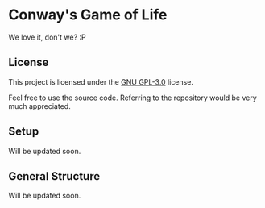 # Conway's Game of Life

We love it, don't we? :P

## License

This project is licensed under the [GNU GPL-3.0](https://github.com/ErtyumPX/game-of-life/blob/main/LICENSE) license.

Feel free to use the source code. Referring to the repository would be very much appreciated.

## Setup

Will be updated soon.

## General Structure

Will be updated soon.
